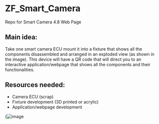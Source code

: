 # ZF_Smart_Camera
Repo for Smart Camera 4.8 Web Page

## Main idea:
Take one smart camera ECU mount it into a fixture that shows all the components disassembled and arranged in an exploded view (as shown in the image). This device will have a QR code that will direct you to an interactive application/webpage that shows all the components and their functionalities.

## Resources needed:
- Camera ECU (scrap)
- Fixture development (3D printed or acrylic)
- Application/webpage development


(![image](https://github.com/ZF-Demo-Team/ZF_Smart_Camera/assets/83084197/79726228-6029-40eb-94c4-12d6f68a8cf5)

